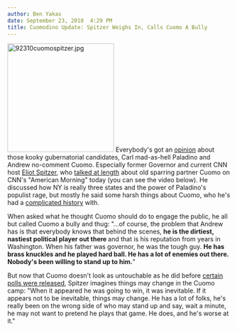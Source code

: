 ```yaml
---
author: Ben Yakas
date: September 23, 2010  4:29 PM
title: Cuomodino Update: Spitzer Weighs In, Calls Cuomo A Bully
---
```


<p><span class="mt-enclosure mt-enclosure-image" style="display: inline;"> <img alt="92310cuomospitzer.jpg" src="https://web.archive.org/web/20110226115344im_/http://gothamist.com/attachments/byakas/92310cuomospitzer.jpg" width="240" height="244" class="image-left"> </span>Everybody&apos;s got an <a href="https://web.archive.org/web/20110226115344/http://gothamist.com/2010/09/23/newest_poll_shows_cuomo_has_huge_le.php">opinion</a> about those kooky gubernatorial candidates, Carl mad-as-hell Paladino and Andrew no-comment Cuomo. Especially former Governor and current CNN host <a href="https://web.archive.org/web/20110226115344/http://gothamist.com/tags/eliotspitzer">Eliot Spitzer</a>, who <a href="https://web.archive.org/web/20110226115344/http://www.nydailynews.com/blogs/dailypolitics/2010/09/eliot-spitzer-everyone-knows-a.html">talked at length</a> about old sparring partner Cuomo on CNN&apos;s &quot;American Morning&quot; today (you can see the video below). He discussed how NY is really three states and the power of Paladino&apos;s populist rage, but mostly he said some harsh things about Cuomo, who he&apos;s had a <a href="https://web.archive.org/web/20110226115344/http://www.nydailynews.com/blogs/dailypolitics/2010/04/is-spitzers-tee-off-on-cuomo-r.html">complicated history</a> with.</p>

<p>When asked what he thought Cuomo should do to engage the public, he all but called Cuomo a bully and thug: &quot;...of course, the problem that Andrew has is that everybody knows that behind the scenes, <strong>he is the dirtiest, nastiest political player out there </strong>and that is his reputation from years in Washington. When his father was governor, he was the tough guy. <strong>He has brass knuckles and he played hard ball. He has a lot of enemies out there. Nobody&apos;s been willing to stand up to him.</strong>&quot; </p>

<p>But now that Cuomo doesn&apos;t look as untouchable as he did before <a href="https://web.archive.org/web/20110226115344/http://gothamist.com/2010/09/22/new_poll_shows_paladino_closing_in.php">certain polls were released</a>, Spitzer imagines things may change in the Cuomo camp: &quot;When it appeared he was going to win, it was inevitable. If it appears not to be inevitable, things may change. He has a lot of folks, he&apos;s really been on the wrong side of who may stand up and say, wait a minute, he may not want to pretend he plays that game. He does, and he&apos;s worse at it.&quot;</p>